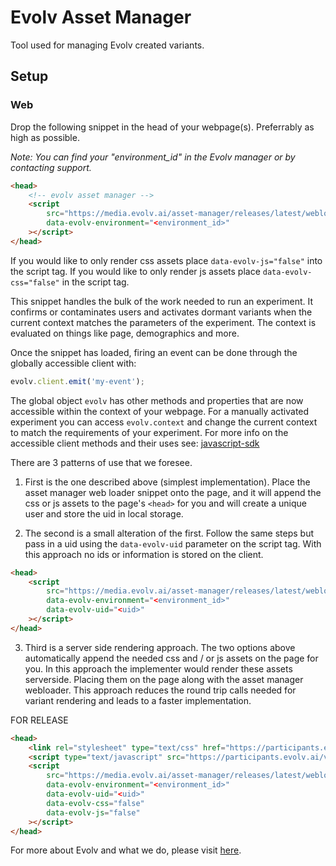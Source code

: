 # Evolv Asset Manager

Tool used for managing Evolv created variants.

## Setup 

### Web

Drop the following snippet in the head of your webpage(s). Preferrably as high as possible. 

*Note: You can find your "environment_id" in the Evolv manager or by contacting support.*

```html
<head>
    <!-- evolv asset manager -->
    <script
        src="https://media.evolv.ai/asset-manager/releases/latest/webloader.min.js"
        data-evolv-environment="<environment_id>"
    ></script>
</head>
```

If you would like to only render css assets place `data-evolv-js="false"` into the script tag. If you would like to only render js assets place `data-evolv-css="false"` in the script tag.

This snippet handles the bulk of the work needed to run an experiment. It confirms or contaminates users and activates dormant variants when the current context matches the parameters of the experiment. The context is evaluated on things like page, demographics and more.

Once the snippet has loaded, firing an event can be done through the globally accessible client with:

```javascript
evolv.client.emit('my-event');
```

The global object `evolv` has other methods and properties that are now accessible within the context of your webpage. For a manually activated experiment you can access `evolv.context` and change the current context to match the requirements of your experiment. For more info on the accessible client methods and their uses see: [javascript-sdk](https://github.com/evolv-ai/javascript-sdk)

There are 3 patterns of use that we foresee. 

1. First is the one described above (simplest implementation). Place the asset manager web loader snippet onto the page, and it will append the css or js assets to the page's `<head>` for you and will create a unique user and store the uid in local storage.

2. The second is a small alteration of the first. Follow the same steps but pass in a uid using the `data-evolv-uid` parameter on the script tag. With this approach no ids or information is stored on the client.

```html
<head>
    <script
        src="https://media.evolv.ai/asset-manager/releases/latest/webloader.min.js"
        data-evolv-environment="<environment_id>"
        data-evolv-uid="<uid>"
    ></script>
</head>
```

3. Third is a server side rendering approach. The two options above automatically append the needed css and / or js assets on the page for you. In this approach the implementer would render these assets serverside. Placing them on the page along with the asset manager webloader. This approach reduces the round trip calls needed for variant rendering and leads to a faster implementation.


FOR RELEASE

```html
<head>
    <link rel="stylesheet" type="text/css" href="https://participants.evolv.ai/v1/<environment_id>/<uid>/assets.css">
    <script type="text/javascript" src="https://participants.evolv.ai/v1/<environment_id>/<uid>/assets.js"></script>
    <script
        src="https://media.evolv.ai/asset-manager/releases/latest/webloader.min.js"
        data-evolv-environment="<environment_id>"
        data-evolv-uid="<uid>"
        data-evolv-css="false"
        data-evolv-js="false"
    ></script>
</head>
```

For more about Evolv and what we do, please visit [here](https://www.evolv.ai).
